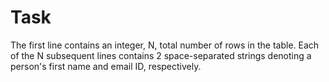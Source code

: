 # Task
The first line contains an integer, N, total number of rows in the table.
Each of the N subsequent lines contains 2 space-separated strings denoting a person's first name and email ID, respectively.